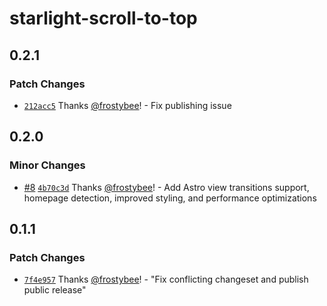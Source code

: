 # starlight-scroll-to-top

## 0.2.1

### Patch Changes

- [`212acc5`](https://github.com/frostybee/starlight-scroll-to-top/commit/212acc59d020cef31fa2f4e4609fe88b0cbdae91) Thanks [@frostybee](https://github.com/frostybee)! - Fix publishing issue

## 0.2.0

### Minor Changes

- [#8](https://github.com/frostybee/starlight-scroll-to-top/pull/8) [`4b70c3d`](https://github.com/frostybee/starlight-scroll-to-top/commit/4b70c3d1a00339775e27d1d286d534df917b1c5e) Thanks [@frostybee](https://github.com/frostybee)! - Add Astro view transitions support, homepage detection, improved styling, and performance optimizations

## 0.1.1

### Patch Changes

- [`7f4e957`](https://github.com/frostybee/starlight-scroll-to-top/commit/7f4e9571eeecd0e7f6adbfdc96d86ba695ea907e) Thanks [@frostybee](https://github.com/frostybee)! - "Fix conflicting changeset and publish public release"
